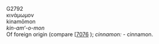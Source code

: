 <body>
  <p>G2792<br>  κινάμωμον  <br> kinamōmon  <br><i>kin-am‘-o-mon </i><br>Of foreign origin (compare [<a href="h7076.htm">7076</a> ); <i>cinnamon:</i> - cinnamon.<br></p>
 </body>